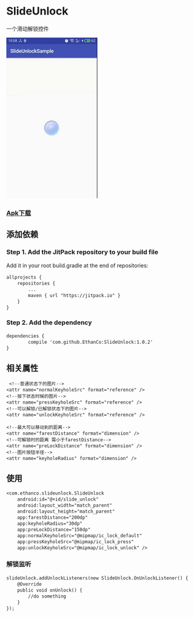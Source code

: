 # SlideUnlock #
一个滑动解锁控件  

![SlideUnlock](/SlideUnlock.gif)

### [Apk下载](/SLideUnlock.apk) ###

## 添加依赖 ##

### Step 1. Add the JitPack repository to your build file ###
Add it in your root build.gradle at the end of repositories:

	allprojects {
		repositories {
			...
			maven { url "https://jitpack.io" }
		}
	}  

### Step 2. Add the dependency ###

	dependencies {
	        compile 'com.github.EthanCo:SlideUnlock:1.0.2'
	}

## 相关属性 ##

	 <!--普通状态下的图片-->
    <attr name="normalKeyholeSrc" format="reference" />
    <!--按下状态时候的图片-->
    <attr name="pressKeyholeSrc" format="reference" />
    <!--可以解锁/已解锁状态下的图片-->
    <attr name="unlockKeyholeSrc" format="reference" />

    <!--最大可以移动到的距离-->
    <attr name="farestDistance" format="dimension" />
    <!--可解锁时的距离 需小于farestDistance-->
    <attr name="preLockDistance" format="dimension" />
    <!--图片按钮半径-->
    <attr name="keyholeRadius" format="dimension" />  

## 使用 ##

	<com.ethanco.slideunlock.SlideUnlock
        android:id="@+id/slide_unlock"
        android:layout_width="match_parent"
        android:layout_height="match_parent"
        app:farestDistance="200dp"
        app:keyholeRadius="30dp"
        app:preLockDistance="150dp"
        app:normalKeyholeSrc="@mipmap/ic_lock_default"
        app:pressKeyholeSrc="@mipmap/ic_lock_press"
        app:unlockKeyholeSrc="@mipmap/ic_lock_unlock" />  

### 解锁监听 ###

	slideUnlock.addUnlockListeners(new SlideUnlock.OnUnlockListener() {
        @Override
        public void onUnlock() {
            //do something
        }
    });